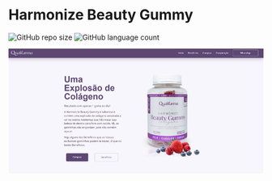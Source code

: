 # Harmonize Beauty Gummy

![GitHub repo size](https://img.shields.io/github/repo-size/paulo-fs/beautyGummy-landingPage?style=for-the-badge)
![GitHub language count](https://img.shields.io/github/languages/count/paulo-fs/beautyGummy-landingPage?style=for-the-badge)

![Imagem de apresentação da landingpage Harmonize Beauty Gummy](https://github.com/paulo-fs/beautyGummy-landingPage/blob/main/capa-readme.jpg)

